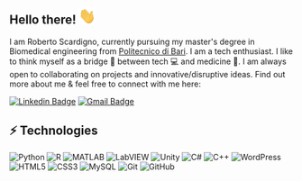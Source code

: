 ## Hello there! <img src="https://raw.githubusercontent.com/roberto722/roberto722/master/wave.gif" width="30px">

I am Roberto Scardigno, currently pursuing my master's degree in Biomedical engineering from [Politecnico di Bari](https://www.poliba.it/). I am a tech enthusiast. I like to think myself as a bridge :bridge_at_night: between tech :computer: and medicine :microscope:. I am always open to collaborating on projects and innovative/disruptive ideas. Find out more about me & feel free to connect with me here:

[![Linkedin Badge](https://img.shields.io/badge/-Roberto%20Scardigno-blue?style=flat-square&logo=Linkedin&logoColor=white&link=https://www.linkedin.com/in/roberto-scardigno/)](https://www.linkedin.com/in/roberto-scardigno/)
[![Gmail Badge](https://img.shields.io/badge/-r.scardigno.3@gmail.com-c14438?style=flat-square&logo=Gmail&logoColor=white&link=mailto:r.scardigno.3@gmail.com)](mailto:r.scardigno.3@gmail.com)

## ⚡ Technologies
![Python](https://img.shields.io/badge/-Python-black?style=flat-square&logo=Python)
![R](https://img.shields.io/badge/-R-181717?style=flat-square&logo=R)
![MATLAB](https://img.shields.io/badge/MATLAB-%20-blue?style=flat-square)
![LabVIEW](https://img.shields.io/badge/-LabVIEW-yellow?style=flat-square&logo=LabVIEW&logoColor=white)
![Unity](https://img.shields.io/badge/-Unity-green?style=flat-square&logo=Unity)
![C#](https://img.shields.io/badge/-C%23-00599C?style=flat-square&logo=C%20Sharp)
![C++](https://img.shields.io/badge/-C++-00599C?style=flat-square&logo=c)
![WordPress](https://img.shields.io/badge/-WordPress-black?style=flat-square&logo=WordPress)
![HTML5](https://img.shields.io/badge/-HTML5-E34F26?style=flat-square&logo=html5&logoColor=white)
![CSS3](https://img.shields.io/badge/-CSS3-1572B6?style=flat-square&logo=css3)
![MySQL](https://img.shields.io/badge/-MySQL-black?style=flat-square&logo=mysql)
![Git](https://img.shields.io/badge/-Git-black?style=flat-square&logo=git)
![GitHub](https://img.shields.io/badge/-GitHub-181717?style=flat-square&logo=github)
